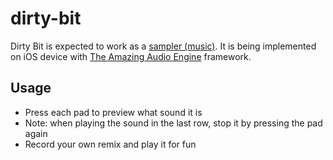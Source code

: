 dirty-bit
=

Dirty Bit is expected to work as a [sampler (music)][1]. It is being implemented on iOS device with [The Amazing Audio Engine](http://theamazingaudioengine.com/) framework.

Usage
-

- Press each pad to preview what sound it is
- Note: when playing the sound in the last row, stop it by pressing the pad again
- Record your own remix and play it for fun

[1]: http://en.wikipedia.org/wiki/Sampler_(musical_instrument)
